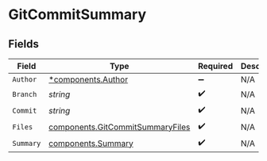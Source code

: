 # GitCommitSummary


## Fields

| Field                                                                                | Type                                                                                 | Required                                                                             | Description                                                                          |
| ------------------------------------------------------------------------------------ | ------------------------------------------------------------------------------------ | ------------------------------------------------------------------------------------ | ------------------------------------------------------------------------------------ |
| `Author`                                                                             | [*components.Author](../../models/components/author.md)                              | :heavy_minus_sign:                                                                   | N/A                                                                                  |
| `Branch`                                                                             | *string*                                                                             | :heavy_check_mark:                                                                   | N/A                                                                                  |
| `Commit`                                                                             | *string*                                                                             | :heavy_check_mark:                                                                   | N/A                                                                                  |
| `Files`                                                                              | [components.GitCommitSummaryFiles](../../models/components/gitcommitsummaryfiles.md) | :heavy_check_mark:                                                                   | N/A                                                                                  |
| `Summary`                                                                            | [components.Summary](../../models/components/summary.md)                             | :heavy_check_mark:                                                                   | N/A                                                                                  |